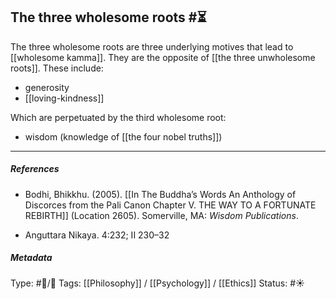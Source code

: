 ## The three wholesome roots  #⏳ 

The three wholesome roots are three underlying motives that lead to [[wholesome kamma]]. They are the opposite of [[the three unwholesome roots]]. These include:

- generosity
- [[loving-kindness]]

Which are perpetuated by the third wholesome root:

- wisdom (knowledge of [[the four nobel truths]])

___

##### References

- Bodhi, Bhikkhu. (2005). [[In The Buddha’s Words An Anthology of Discorces from the Pali Canon Chapter V. THE WAY TO A FORTUNATE REBIRTH]] (Location 2605). Somerville, MA: _Wisdom Publications_.

- Anguttara Nikaya. 4:232; II 230–32

##### Metadata
Type: #🔵/🔵 
Tags: [[Philosophy]] / [[Psychology]] / [[Ethics]] 
Status: #☀️ 